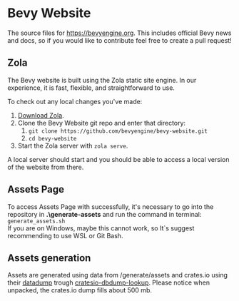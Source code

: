 # Bevy Website

The source files for <https://bevyengine.org>. This includes official Bevy news and docs, so if you would like to contribute feel free to create a pull request!

## Zola

The Bevy website is built using the Zola static site engine. In our experience, it is fast, flexible, and straightforward to use.

To check out any local changes you've made:

1. [Download Zola](https://www.getzola.org/).
2. Clone the Bevy Website git repo and enter that directory:
   1. `git clone https://github.com/bevyengine/bevy-website.git`
   2. `cd bevy-website`
3. Start the Zola server with `zola serve`.

A local server should start and you should be able to access a local version of the website from there.

## Assets Page

To access Assets Page with successfully, it's necessary to go into the repository in **.\generate-assets** and run the command in terminal: <br>
``generate_assets.sh``<br>
If you are on Windows, maybe this cannot work, so It`s suggest recommending to use WSL or Git Bash.<br>

## Assets generation

Assets are generated using data from /generate/assets and crates.io using their [datadump](https://crates.io/data-access) trough [cratesio-dbdump-lookup](https://github.com/alyti/cratesio-dbdump-lookup).
Please notice when unpacked, the crates.io dump fills about 500 mb.
